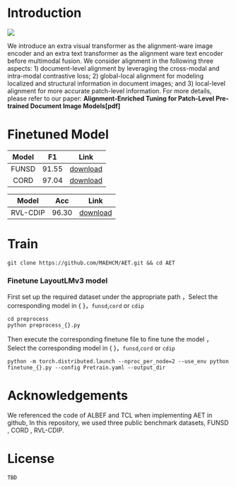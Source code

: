 # Introduction

![](https://user-images.githubusercontent.com/111342294/203943452-34caa175-01f4-47e4-bf57-d49e39276b28.png)


We introduce an extra visual transformer as the alignment-ware image encoder and an extra text transformer as the alignment ware text encoder before multimodal fusion. We consider alignment in the following three aspects: 1) document-level alignment by leveraging the cross-modal and intra-modal contrastive loss; 2) global-local alignment for modeling localized and structural information in document images; and 3) local-level alignment for more accurate patch-level information. For more details, please refer to our paper:  **Alignment-Enriched Tuning for Patch-Level Pre-trained Document Image Models[pdf]**


# Finetuned Model

| Model | F1      | Link      |
|:--------:| :-------------:|:-------------:|
| FUNSD | 91.55 | [download]() |
| CORD | 97.04 |[download]() |

| Model | Acc      | Link      |
|:--------:| :-------------:|:-------------:|
| RVL-CDIP | 96.30 |[download]() |


# Train

```
git clone https://github.com/MAEHCM/AET.git && cd AET
```

### Finetune LayoutLMv3 model

First set up the required dataset under the appropriate path ，Select the corresponding model in { }，`funsd`,`cord` or `cdip`

```
cd preprocess
python preprocess_{}.py
```

Then execute the corresponding finetune file to fine tune the model ，Select the corresponding model in { }，`funsd`,`cord` or `cdip`

```
python -m torch.distributed.launch --nproc_per_node=2 --use_env python finetune_{}.py --config Pretrain.yaml --output_dir
```


# Acknowledgements

We referenced the code of ALBEF and TCL when implementing AET in github, In this repository, we used three public benchmark datasets, FUNSD , CORD , RVL-CDIP.

# License

```
TBD

```

